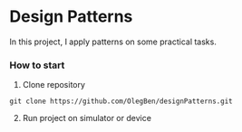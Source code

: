 # Design Patterns

In this project, I apply patterns on some practical tasks.

### How to start

1. Clone repository
```
git clone https://github.com/OlegBen/designPatterns.git
```
2. Run project on simulator or device
